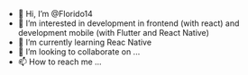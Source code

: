 - 👋 Hi, I’m @Florido14
- 👀 I’m interested in development in frontend (with react) and development mobile (with Flutter and React Native)
- 🌱 I’m currently learning Reac Native
- 💞️ I’m looking to collaborate on ...
- 📫 How to reach me ...

<!---
Florido14/Florido14 is a ✨ special ✨ repository because its `README.md` (this file) appears on your GitHub profile.
You can click the Preview link to take a look at your changes.
--->
